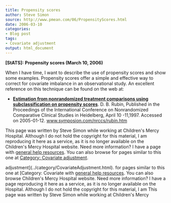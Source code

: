 ```yaml
---
title: Propensity scores
author: Steve Simon
source: http://www.pmean.com/06/PropensityScores.html
date: 2006-03-10
categories:
- Blog post
tags:
- Covariate adjustment
output: html_document
---
```

**[StATS]:** **Propensity scores (March 10, 2006)**

When I have time, I want to describe the use of propensity scores and
show some examples. Propensity scores offer a simple and effective way
to correct for covariate imbalance in an observational study. An
excellent reference on this technique can be found on the web at:

-   **[Estimation from nonrandomized treatment comparisons using
    subclassification on propensity
    scores](http://www.symposion.com/nrccs/rubin.htm)**. D. B. Rubin,
    Published in the Proceedings of the International Conference on
    Nonrandomized Comparative Clinical Studies in Heidelberg, April 10
    -11,1997. Accessed on 2005-01-12. www.symposion.com/nrccs/rubin.htm

This page was written by Steve Simon while working at Children's Mercy
Hospital. Although I do not hold the copyright for this material, I am
reproducing it here as a service, as it is no longer available on the
Children's Mercy Hospital website. Need more information? I have a page
with [general help resources](../GeneralHelp.html). You can also browse
for pages similar to this one at [Category: Covariate
adjustment](../category/CovariateAdjustment.html).
<!---More--->
adjustment](../category/CovariateAdjustment.html).
for pages similar to this one at [Category: Covariate
with [general help resources](../GeneralHelp.html). You can also browse
Children's Mercy Hospital website. Need more information? I have a page
reproducing it here as a service, as it is no longer available on the
Hospital. Although I do not hold the copyright for this material, I am
This page was written by Steve Simon while working at Children's Mercy

<!---Do not use
**[StATS]:** **Propensity scores (March 10, 2006)**
This page was written by Steve Simon while working at Children's Mercy
Hospital. Although I do not hold the copyright for this material, I am
reproducing it here as a service, as it is no longer available on the
Children's Mercy Hospital website. Need more information? I have a page
with [general help resources](../GeneralHelp.html). You can also browse
for pages similar to this one at [Category: Covariate
adjustment](../category/CovariateAdjustment.html).
--->

